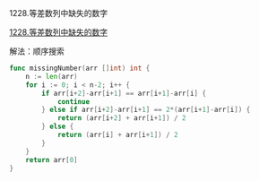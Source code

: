 1228.等差数列中缺失的数字

[1228.等差数列中缺失的数字](https://leetcode.cn/problems/missing-number-in-arithmetic-progression/)



解法：顺序搜索



```go
func missingNumber(arr []int) int {
	n := len(arr)
	for i := 0; i < n-2; i++ {
		if arr[i+2]-arr[i+1] == arr[i+1]-arr[i] {
			continue
		} else if arr[i+2]-arr[i+1] == 2*(arr[i+1]-arr[i]) {
			return (arr[i+2] + arr[i+1]) / 2
		} else {
			return (arr[i] + arr[i+1]) / 2
		}
	}
	return arr[0]
}
```
